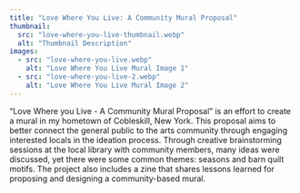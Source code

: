 ```yaml
---
title: "Love Where You Live: A Community Mural Proposal"
thumbnail:
  src: "love-where-you-live-thumbnail.webp"
  alt: "Thumbnail Description"
images:
  - src: "love-where-you-live.webp"
    alt: "Love Where You Live Mural Image 1"
  - src: "love-where-you-live-2.webp"
    alt: "Love Where You Live Mural Image 2"
---
```


“Love Where you Live - A Community Mural Proposal” is an effort to create a mural in my hometown of Cobleskill, New York. This proposal aims to better connect the general public to the arts community through engaging interested locals in the ideation process. Through creative brainstorming sessions at the local library with community members, many ideas were discussed, yet there were some common themes: seasons and barn quilt motifs. The project also includes a zine that shares lessons learned for proposing and designing a community-based mural.
